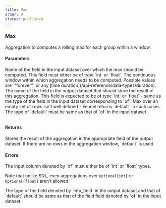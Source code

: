 ```yaml
---
title: Max
order: 0
status: published
---
```

### Max
Aggregation to computes a rolling max for each group within a window. 

#### Parameters
<Expandable title="of" type="str">
Name of the field in the input dataset over which the max should be computed.
This field must either be of type `int` or `float`.
</Expandable>

<Expandable title="window" type="Window">
The continuous window within which aggregation needs to be computed. Possible 
values are `"forever"` or any [time duration](/api-reference/data-types/duration).
</Expandable>

<Expandable title="into_field" type="str">
The name of the field in the output dataset that should store the result of this
aggregation. This field is expected to be of type `int` or `float` - same as the
type of the field in the input dataset corresponding to `of`.
</Expandable>

<Expandable title="default" type="Union[int, float]">
Max over an empty set of rows isn't well defined - Fennel returns `default`
in such cases. The type of `default` must be same as that of `of` in the input
dataset.
</Expandable>

<pre snippet="api-reference/aggregations/max#basic" status="success" 
    message="Maximum in rolling window of 1 day & 1 week">
</pre>

#### Returns
<Expandable type="Union[int, float]">
Stores the result of the aggregation in the appropriate field of the output 
dataset. If there are no rows in the aggregation window, `default` is used.
</Expandable>


#### Errors
<Expandable title="Max on non int/float types">
The input column denoted by `of` must either be of `int` or `float` types. 

Note that unlike SQL, even aggregations over `Optional[int]` or `Optional[float]` 
aren't allowed.
</Expandable>

<Expandable title="Types of input, output & default don't match">
The type of the field denoted by `into_field` in the output dataset and that of
`default` should be same as that of the field field denoted by `of` in the 
input dataset.
</Expandable>

<pre snippet="api-reference/aggregations/max#incorrect_type" status="error" 
    message="Can not take max over string, only int or float">
</pre>
<pre snippet="api-reference/aggregations/max#non_matching_types" status="error" 
    message="amt is float but max_1d is int">
</pre>